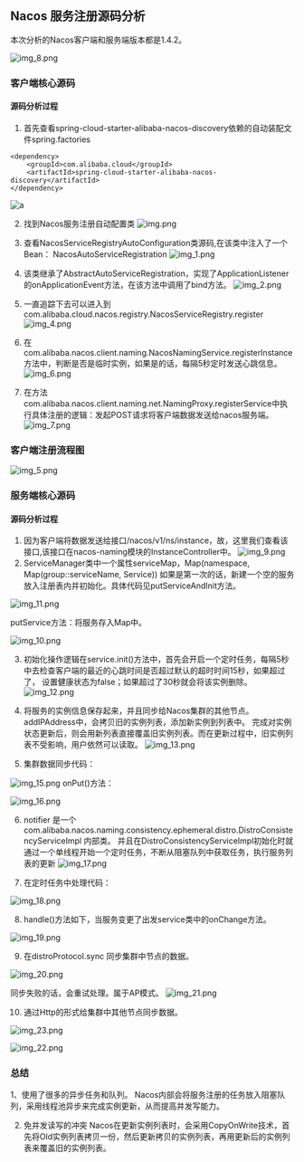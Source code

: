 ## Nacos 服务注册源码分析
本次分析的Nacos客户端和服务端版本都是1.4.2。

![img_8.png](img_8.png)


### 客户端核心源码
#### 源码分析过程
1. 首先查看spring-cloud-starter-alibaba-nacos-discovery依赖的自动装配文件spring.factories
```aidl
<dependency>
    <groupId>com.alibaba.cloud</groupId>
    <artifactId>spring-cloud-starter-alibaba-nacos-discovery</artifactId>
</dependency>
```
![a](https://upload-images.jianshu.io/upload_images/27061397-2e117f3d3ab3ee26.png?imageMogr2/auto-orient/strip|imageView2/2/w/879/format/webp)

2. 找到Nacos服务注册自动配置类
   ![img.png](img.png)

3. 查看NacosServiceRegistryAutoConfiguration类源码,在该类中注入了一个Bean：
   NacosAutoServiceRegistration
   ![img_1.png](img_1.png)
4. 该类继承了AbstractAutoServiceRegistration，实现了ApplicationListener的onApplicationEvent方法，在该方法中调用了bind方法。
   ![img_2.png](img_2.png)
5. 一直追踪下去可以进入到com.alibaba.cloud.nacos.registry.NacosServiceRegistry.register
   ![img_4.png](img_4.png)
6. 在com.alibaba.nacos.client.naming.NacosNamingService.registerInstance方法中，判断是否是临时实例，如果是的话，每隔5秒定时发送心跳信息。
   ![img_6.png](img_6.png)
7. 在方法com.alibaba.nacos.client.naming.net.NamingProxy.registerService中执行具体注册的逻辑：发起POST请求将客户端数据发送给nacos服务端。
   ![img_7.png](img_7.png)
### 客户端注册流程图

![img_5.png](img_5.png)

### 服务端核心源码
#### 源码分析过程
1. 因为客户端将数据发送给接口/nacos/v1/ns/instance，故，这里我们查看该接口,该接口在nacos-naming模块的InstanceController中。
   ![img_9.png](img_9.png)
2. ServiceManager类中一个属性serviceMap，Map(namespace, Map(group::serviceName, Service))
   如果是第一次的话，新建一个空的服务放入注册表内并初始化。具体代码见putServiceAndInit方法。

![img_11.png](img_11.png)

putService方法：将服务存入Map中。

![img_10.png](img_10.png)

3. 初始化操作逻辑在service.init()方法中，首先会开启一个定时任务，每隔5秒中去检查客户端的最近的心跳时间是否超过默认的超时时间15秒，如果超过了，
   设置健康状态为false；如果超过了30秒就会将该实例删除。
   ![img_12.png](img_12.png)
4. 将服务的实例信息保存起来，并且同步给Nacos集群的其他节点。addIPAddress中，会拷贝旧的实例列表，添加新实例到列表中。
   完成对实例状态更新后，则会用新列表直接覆盖旧实例列表。而在更新过程中，旧实例列表不受影响，用户依然可以读取。
   ![img_13.png](img_13.png)

5. 集群数据同步代码：

![img_15.png](img_15.png)
onPut()方法：

![img_16.png](img_16.png)

6. notifier 是一个 com.alibaba.nacos.naming.consistency.ephemeral.distro.DistroConsistencyServiceImpl 内部类。
   并且在DistroConsistencyServiceImpl初始化时就通过一个单线程开始一个定时任务，不断从阻塞队列中获取任务，执行服务列表的更新
   ![img_17.png](img_17.png)

7. 在定时任务中处理代码：

![img_18.png](img_18.png)

8. handle()方法如下，当服务变更了出发service类中的onChange方法。

![img_19.png](img_19.png)

9. 在distroProtocol.sync 同步集群中节点的数据。

![img_20.png](img_20.png)

同步失败的话，会重试处理。属于AP模式。
![img_21.png](img_21.png)

10. 通过Http的形式给集群中其他节点同步数据。

![img_23.png](img_23.png)

![img_22.png](img_22.png)


### 总结
1、使用了很多的异步任务和队列。
Nacos内部会将服务注册的任务放入阻塞队列，采用线程池异步来完成实例更新，从而提高并发写能力。

2. 免并发读写的冲突
   Nacos在更新实例列表时，会采用CopyOnWrite技术，首先将Old实例列表拷贝一份，然后更新拷贝的实例列表，再用更新后的实例列表来覆盖旧的实例列表。